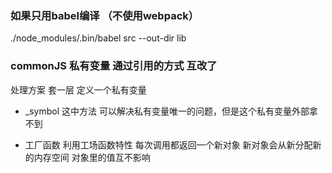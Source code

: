 ### 如果只用babel编译 （不使用webpack）

./node_modules/.bin/babel src --out-dir lib 

### commonJS 私有变量 通过引用的方式 互改了 
处理方案 套一层 定义一个私有变量

- _symbol 
    这中方法 可以解决私有变量唯一的问题，但是这个私有变量外部拿不到

- 工厂函数
    利用工场函数特性 每次调用都返回一个新对象 新对象会从新分配新的内存空间 对象里的值互不影响

